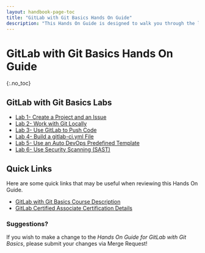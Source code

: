 ```yaml
---
layout: handbook-page-toc
title: "GitLab with Git Basics Hands On Guide"
description: "This Hands On Guide is designed to walk you through the lab exercises used in the GitLab with Git Basics course."
---
```

# GitLab with Git Basics Hands On Guide
{:.no_toc}

## GitLab with Git Basics Labs

* [Lab 1- Create a Project and an Issue](https://about.gitlab.com/handbook/customer-success/professional-services-engineering/education-services/gitbasicshandsonlab1.html)
* [Lab 2- Work with Git Locally](https://about.gitlab.com/handbook/customer-success/professional-services-engineering/education-services/gitbasicshandsonlab2.html)
* [Lab 3- Use GitLab to Push Code](https://about.gitlab.com/handbook/customer-success/professional-services-engineering/education-services/gitbasicshandsonlab3.html)
* [Lab 4- Build a gitlab-ci.yml File](https://about.gitlab.com/handbook/customer-success/professional-services-engineering/education-services/gitbasicshandsonlab4.html)
* [Lab 5- Use an Auto DevOps Predefined Template](https://about.gitlab.com/handbook/customer-success/professional-services-engineering/education-services/gitbasicshandsonlab5.html)
* [Lab 6- Use Security Scanning (SAST)](https://about.gitlab.com/handbook/customer-success/professional-services-engineering/education-services/gitbasicshandsonlab6.html)

## Quick Links

Here are some quick links that may be useful when reviewing this Hands On Guide.

* [GitLab with Git Basics Course Description](https://about.gitlab.com/services/education/gitlab-basics/)
* [GitLab Certified Associate Certification Details](https://about.gitlab.com/services/education/gitlab-certified-associate/)

### Suggestions?

If you wish to make a change to the *Hands On Guide for GitLab with Git Basics*, please submit your changes via Merge Request!
